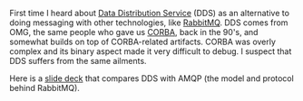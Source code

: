 First time I heard about
[Data Distribution Service](https://en.wikipedia.org/wiki/Data_Distribution_Service)
(DDS) as an alternative to doing messaging with other technologies, like
[RabbitMQ](https://www.rabbitmq.com/).  DDS comes from OMG, the same people
who gave us
[CORBA](https://en.wikipedia.org/wiki/Common_Object_Request_Broker_Architecture),
back in the 90's, and somewhat builds on top of CORBA-related artifacts.  CORBA
was overly complex and its binary aspect made it very difficult to debug.  I
suspect that DDS suffers from the same ailments.

Here is a [slide deck](https://docs.huihoo.com/opensplice/DDS-vs-AMQP.pdf)
that compares DDS with AMQP (the model and protocol behind RabbitMQ).
